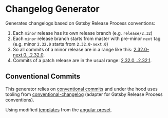 # Changelog Generator

Generates changelogs based on Gatsby Release Process conventions:

1. Each `minor` release has its own release branch (e.g. `release/2.32`)
2. Each `minor` release branch starts from master with pre-minor `next` tag
   (e.g. minor `2.32.0` starts from `2.32.0-next.0`)
3. So all commits of a minor release are in a range like this: [2.32.0-next.0...2.32.0](https://github.com/gatsbyjs/gatsby/compare/gatsby@2.32.0-next.0...gatsby@2.32.0).
4. Commits of a patch release are in the usual range: [2.32.0...2.32.1](https://github.com/gatsbyjs/gatsby/compare/gatsby@2.32.0...gatsby@2.32.1).

## Conventional Commits

This generator relies on [conventional commits](https://www.conventionalcommits.org/en/v1.0.0/)
and under the hood uses tooling from [conventional-changelog](https://github.com/conventional-changelog/conventional-changelog)
(adapter for Gatsby Release Process conventions).

Using modified [templates](./templates) from the [angular preset](https://github.com/conventional-changelog/conventional-changelog/tree/master/packages/conventional-changelog-angular).
